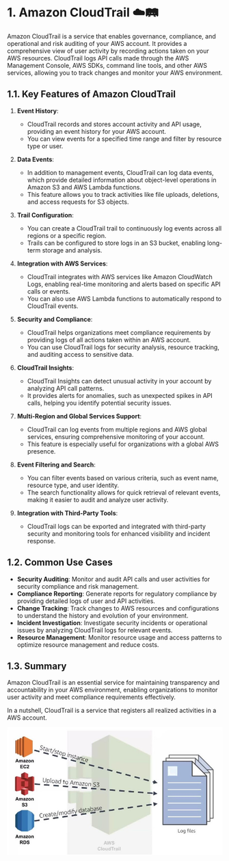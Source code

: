 # 1. Amazon CloudTrail ☁️🛤️

Amazon CloudTrail is a service that enables governance, compliance, and operational and risk auditing of your AWS account. It provides a comprehensive view of user activity by recording actions taken on your AWS resources. CloudTrail logs API calls made through the AWS Management Console, AWS SDKs, command line tools, and other AWS services, allowing you to track changes and monitor your AWS environment.

## 1.1. Key Features of Amazon CloudTrail

1. **Event History**:

   - CloudTrail records and stores account activity and API usage, providing an event history for your AWS account.
   - You can view events for a specified time range and filter by resource type or user.

2. **Data Events**:

   - In addition to management events, CloudTrail can log data events, which provide detailed information about object-level operations in Amazon S3 and AWS Lambda functions.
   - This feature allows you to track activities like file uploads, deletions, and access requests for S3 objects.

3. **Trail Configuration**:

   - You can create a CloudTrail trail to continuously log events across all regions or a specific region.
   - Trails can be configured to store logs in an S3 bucket, enabling long-term storage and analysis.

4. **Integration with AWS Services**:

   - CloudTrail integrates with AWS services like Amazon CloudWatch Logs, enabling real-time monitoring and alerts based on specific API calls or events.
   - You can also use AWS Lambda functions to automatically respond to CloudTrail events.

5. **Security and Compliance**:

   - CloudTrail helps organizations meet compliance requirements by providing logs of all actions taken within an AWS account.
   - You can use CloudTrail logs for security analysis, resource tracking, and auditing access to sensitive data.

6. **CloudTrail Insights**:

   - CloudTrail Insights can detect unusual activity in your account by analyzing API call patterns.
   - It provides alerts for anomalies, such as unexpected spikes in API calls, helping you identify potential security issues.

7. **Multi-Region and Global Services Support**:

   - CloudTrail can log events from multiple regions and AWS global services, ensuring comprehensive monitoring of your account.
   - This feature is especially useful for organizations with a global AWS presence.

8. **Event Filtering and Search**:

   - You can filter events based on various criteria, such as event name, resource type, and user identity.
   - The search functionality allows for quick retrieval of relevant events, making it easier to audit and analyze user activity.

9. **Integration with Third-Party Tools**:
   - CloudTrail logs can be exported and integrated with third-party security and monitoring tools for enhanced visibility and incident response.

## 1.2. Common Use Cases

- **Security Auditing**: Monitor and audit API calls and user activities for security compliance and risk management.
- **Compliance Reporting**: Generate reports for regulatory compliance by providing detailed logs of user and API activities.
- **Change Tracking**: Track changes to AWS resources and configurations to understand the history and evolution of your environment.
- **Incident Investigation**: Investigate security incidents or operational issues by analyzing CloudTrail logs for relevant events.
- **Resource Management**: Monitor resource usage and access patterns to optimize resource management and reduce costs.

## 1.3. Summary

Amazon CloudTrail is an essential service for maintaining transparency and accountability in your AWS environment, enabling organizations to monitor user activity and meet compliance requirements effectively.

In a nutshell, CloudTrail is a service that registers all realized activities in a AWS account.

![CloudTrail Diagram](../imgs/cloudtrail-diagram.jpg)
